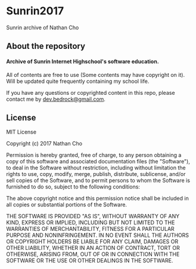 # Sunrin2017
Sunrin archive of Nathan Cho

## About the repository
#### Archive of Sunrin Internet Highschool's software education.

All of contents are free to use (Some contents may have copyright on it).
Will be updated quite frequently containing my school life.

If you have any questions or copyrighted content in this repo, please contact me by [dev.bedrock@gmail.com](mailto:dev.bedrock@gmail.com).

## License
MIT License

Copyright (c) 2017 Nathan Cho

Permission is hereby granted, free of charge, to any person obtaining a copy
of this software and associated documentation files (the "Software"), to deal
in the Software without restriction, including without limitation the rights
to use, copy, modify, merge, publish, distribute, sublicense, and/or sell
copies of the Software, and to permit persons to whom the Software is
furnished to do so, subject to the following conditions:

The above copyright notice and this permission notice shall be included in all
copies or substantial portions of the Software.

THE SOFTWARE IS PROVIDED "AS IS", WITHOUT WARRANTY OF ANY KIND, EXPRESS OR
IMPLIED, INCLUDING BUT NOT LIMITED TO THE WARRANTIES OF MERCHANTABILITY,
FITNESS FOR A PARTICULAR PURPOSE AND NONINFRINGEMENT. IN NO EVENT SHALL THE
AUTHORS OR COPYRIGHT HOLDERS BE LIABLE FOR ANY CLAIM, DAMAGES OR OTHER
LIABILITY, WHETHER IN AN ACTION OF CONTRACT, TORT OR OTHERWISE, ARISING FROM,
OUT OF OR IN CONNECTION WITH THE SOFTWARE OR THE USE OR OTHER DEALINGS IN THE
SOFTWARE.
